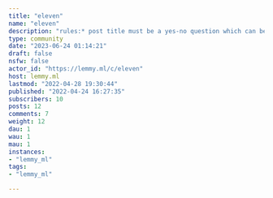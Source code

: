 ```yaml
---
title: "eleven" 
name: "eleven"
description: "rules:* post title must be a yes-no question which can be reasonably answered with eleven."
type: community
date: "2023-06-24 01:14:21"
draft: false
nsfw: false
actor_id: "https://lemmy.ml/c/eleven"
host: lemmy.ml
lastmod: "2022-04-28 19:30:44"
published: "2022-04-24 16:27:35"
subscribers: 10
posts: 12
comments: 7
weight: 12
dau: 1
wau: 1
mau: 1
instances:
- "lemmy_ml"
tags: 
- "lemmy_ml"

---
```

